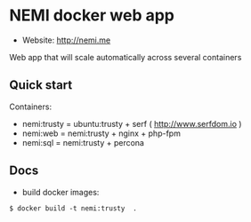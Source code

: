 # NEMI docker web app

* Website: http://nemi.me

Web app that will scale automatically across several containers

## Quick start

Containers:
- nemi:trusty 	= ubuntu:trusty + serf ( http://www.serfdom.io )
- nemi:web 	= nemi:trusty + nginx + php-fpm
- nemi:sql	= nemi:trusty + percona

## Docs

- build docker images:

```
$ docker build -t nemi:trusty  .
```
